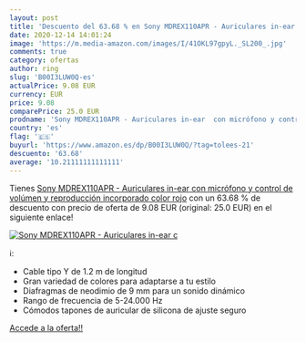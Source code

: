 ```yaml
---
layout: post
title: 'Descuento del 63.68 % en Sony MDREX110APR - Auriculares in-ear  c'
date: 2020-12-14 14:01:24
image: 'https://m.media-amazon.com/images/I/41OKL97gpyL._SL200_.jpg'
comments: true
category: ofertas
author: ring
slug: 'B00I3LUW0Q-es'
actualPrice: 9.08 EUR
currency: EUR
price: 9.08
comparePrice: 25.0 EUR
prodname: 'Sony MDREX110APR - Auriculares in-ear  con micrófono y control de volúmen y reproducción incorporado  color rojo'
country: 'es'
flag: '🇪🇸'
buyurl: 'https://www.amazon.es/dp/B00I3LUW0Q/?tag=tolees-21'
descuento: '63.68'
average: '10.21111111111111'
---
```


Tienes [Sony MDREX110APR - Auriculares in-ear  con micrófono y control de volúmen y reproducción incorporado  color rojo](https://www.amazon.es/dp/B00I3LUW0Q/?tag=tolees-21) con un 63.68 % de descuento con precio de oferta de 9.08 EUR (original: 25.0 EUR) en el siguiente enlace!

[![Sony MDREX110APR - Auriculares in-ear  c](https://m.media-amazon.com/images/I/41OKL97gpyL._SL200_.jpg)](https://www.amazon.es/dp/B00I3LUW0Q/?tag=tolees-21)

ℹ️:

- Cable tipo Y de 1.2 m de longitud
- Gran variedad de colores para adaptarse a tu estilo
- Diafragmas de neodimio de 9 mm para un sonido dinámico
- Rango de frecuencia de 5-24.000 Hz
- Cómodos tapones de auricular de silicona de ajuste seguro

[Accede a la oferta!!](https://www.amazon.es/dp/B00I3LUW0Q/?tag=tolees-21)
